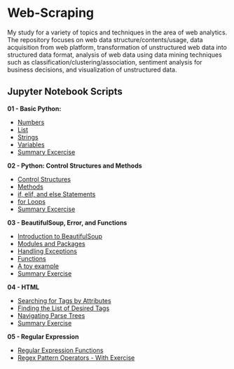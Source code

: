 # Web-Scraping
My study for a variety of topics and techniques in the area of web analytics. The repository focuses on web data structure/contents/usage, data acquisition from web platform, transformation of unstructured web data into structured data format, analysis of web data using data mining techniques such as classification/clustering/association, sentiment analysis for business decisions, and visualization of unstructured data. 

## Jupyter Notebook Scripts

**01 - Basic Python:**<br> 
  + [Numbers](https://github.com/Jing0831/Web-Scraping/blob/ee2fa09cc30b36005a6037b739ee2e032a0fb118/01%20Numbers.ipynb) <br>
  + [List](https://github.com/Jing0831/Web-Scraping/blob/ee2fa09cc30b36005a6037b739ee2e032a0fb118/01%20Lists.ipynb)<br>
  + [Strings](https://github.com/Jing0831/Web-Scraping/blob/ee2fa09cc30b36005a6037b739ee2e032a0fb118/01%20Strings.ipynb)<br>
  + [Variables](https://github.com/Jing0831/Web-Scraping/blob/ee2fa09cc30b36005a6037b739ee2e032a0fb118/01%20Variables.ipynb)<br>
  + [Summary Excercise](https://github.com/Jing0831/Web-Scraping/blob/ee2fa09cc30b36005a6037b739ee2e032a0fb118/01%20Summary%20Exercise.ipynb)<br>

**02 - Python: Control Structures and Methods**<br> 
  + [Control Structures](https://github.com/Jing0831/Web-Scraping/blob/2c1a727a119637399fab21acb5e70e5a99373764/02%20Control%20Structures.ipynb)<br>
  + [Methods](https://github.com/Jing0831/Web-Scraping/blob/2c1a727a119637399fab21acb5e70e5a99373764/02%20Methods.ipynb)<br>
  + [if, elif, and else Statements](https://github.com/Jing0831/Web-Scraping/blob/2c1a727a119637399fab21acb5e70e5a99373764/02%20if,%20elif,%20and%20else%20Statements.ipynb)<br>
  + [for Loops](https://github.com/Jing0831/Web-Scraping/blob/2c1a727a119637399fab21acb5e70e5a99373764/02%20for%20Loops.ipynb)<br>
  + [Summary Excercise](https://github.com/Jing0831/Web-Scraping/blob/2c1a727a119637399fab21acb5e70e5a99373764/02%20Summary%20Exercise.ipynb)<br>

**03 - BeautifulSoup, Error, and Functions**<br> 
  + [Introduction to BeautifulSoup](https://github.com/Jing0831/Web-Scraping/blob/e08c6f4231b1540548148135799f4b9df622a624/03%20Introduction%20to%20BeautifulSoup.ipynb)<br>
  + [Modules and Packages](https://github.com/Jing0831/Web-Scraping/blob/e08c6f4231b1540548148135799f4b9df622a624/03%20Modules%20and%20Packages.ipynb)<br>
  + [Handling Exceptions](https://github.com/Jing0831/Web-Scraping/blob/e08c6f4231b1540548148135799f4b9df622a624/03%20Handling%20Exceptions.ipynb)<br>
  + [Functions](https://github.com/Jing0831/Web-Scraping/blob/e08c6f4231b1540548148135799f4b9df622a624/03%20Functions.ipynb)<br>
  + [A toy example](https://github.com/Jing0831/Web-Scraping/blob/e08c6f4231b1540548148135799f4b9df622a624/03%20A%20toy%20example.ipynb)<br>
  + [Summary Exercise](https://github.com/Jing0831/Web-Scraping/blob/e08c6f4231b1540548148135799f4b9df622a624/03%20Summary%20Exercise.ipynb)<br>

**04 - HTML**<br> 
  + [Searching for Tags by Attributes](https://github.com/Jing0831/Web-Scraping/blob/e08c6f4231b1540548148135799f4b9df622a624/04%20Searching%20for%20Tags%20by%20Attributes.ipynb)<br>
  + [Finding the List of Desired Tags](https://github.com/Jing0831/Web-Scraping/blob/e08c6f4231b1540548148135799f4b9df622a624/04%20Finding%20the%20List%20of%20Desired%20Tags.ipynb)<br>
  + [Navigating Parse Trees](https://github.com/Jing0831/Web-Scraping/blob/e08c6f4231b1540548148135799f4b9df622a624/04%20Navigating%20Parse%20Trees.ipynb)<br>
  + [Summary Exercise](https://github.com/Jing0831/Web-Scraping/blob/e08c6f4231b1540548148135799f4b9df622a624/04%20Summary%20Exercise.ipynb)<br>

**05 - Regular Expression**<br> 
  + [Regular Expression Functions](https://github.com/Jing0831/Web-Scraping/blob/e08c6f4231b1540548148135799f4b9df622a624/05%20Regular%20Expression%20Functions.ipynb)<br>
  + [Regex Pattern Operators - With Exercise](https://github.com/Jing0831/Web-Scraping/blob/e08c6f4231b1540548148135799f4b9df622a624/05%20Regex%20Pattern%20Operators%20-%20With%20Exercise.ipynb)<br>
